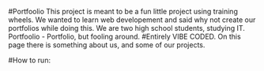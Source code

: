 #Portfoolio
This project is meant to be a fun little project using training wheels.
We wanted to learn web developement and said why not create our portfolios while doing this.
We are two high school students, studying IT.
Portfoolio - Portfolio, but fooling around.
#Entirely VIBE CODED.
On this page there is something about us, and some of our projects.

#How to run:

